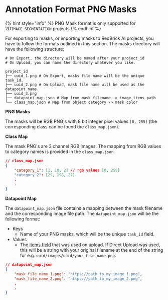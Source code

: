 # Annotation Format PNG Masks

{% hint style="info" %}
PNG Mask format is only supported for 2D`IMAGE_SEGMENTATION` projects&#x20;
{% endhint %}

For exporting to masks, or importing masks to RedBrick AI projects, you have to follow the formats outlined in this section. The masks directory will have the following structure:

```shell
# On Export, the directory will be named after your project_id
# On Upload, you can name the directory whatever you like. 

project_id 
├── uuid_1.png # On Export, masks file name will be the unique task_id. 
├── uuid_2.png # On Upload, mask file name will be used as the datapoint name.
├── uuid_3.png
├── datapoint_map.json # Map from mask filename -> image items path
└── class_map.json # Map from object category -> mask color
```

**PNG Masks**

The masks will be RGB PNG's with 8 bit integer pixel values `[0, 255]` (the corresponding class can be found the `class_map.json`).&#x20;

**Class Map**

The mask PNG's are 3 channel RGB images. The mapping from RGB values to category names is provided in the `class_map.json`.&#x20;

```json
// class_map.json
{
    "category_1": [1, 10, 2] // rgb values [0, 255]
    "category_2": [29, 198, 22]
    .
    .
}
```

**Datapoint Map**

The `datapoint_map.json` file contains a mapping between the mask filename and the corresponding image file path. The `datapoint_map.json` will be the following format:&#x20;

* Keys
  * Name of your PNG masks, which will be the unique `task_id` field.
* Values
  * &#x20;The [items field](broken-reference) that was used on upload. If Direct Upload was used, this will be a string with your original filename at the end of the string for e.g. `uuid/images/uuid/your_file_name.png`.

```json
// datapoint_map.json
{
    "mask_file_name_1.png": "https://path_to_my_image_1.png", 
    "mask_file_name_2.png": "https://path_to_my_image_2.png", 
    .
    .
}
```
